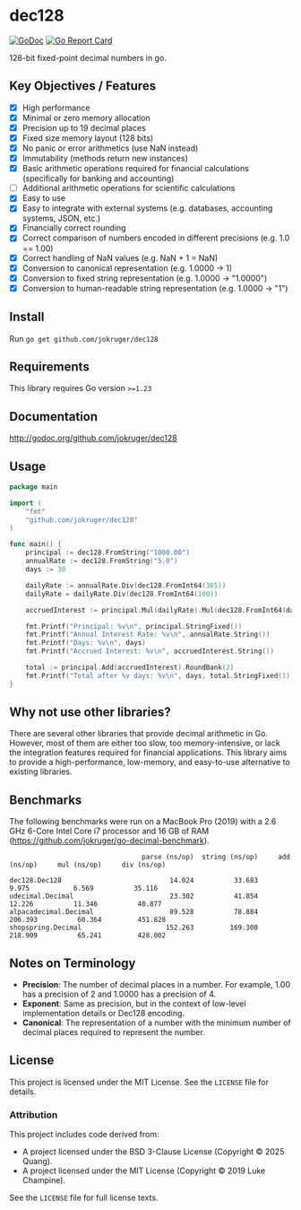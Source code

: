 # dec128

[![GoDoc](https://godoc.org/github.com/jokruger/dec128?status.svg)](https://godoc.org/github.com/jokruger/dec128) 
[![Go Report Card](https://goreportcard.com/badge/github.com/jokruger/dec128)](https://goreportcard.com/report/github.com/jokruger/dec128)

128-bit fixed-point decimal numbers in go.

## Key Objectives / Features
- [x] High performance
- [x] Minimal or zero memory allocation
- [x] Precision up to 19 decimal places
- [x] Fixed size memory layout (128 bits)
- [x] No panic or error arithmetics (use NaN instead)
- [x] Immutability (methods return new instances)
- [x] Basic arithmetic operations required for financial calculations (specifically for banking and accounting)
- [ ] Additional arithmetic operations for scientific calculations
- [x] Easy to use
- [x] Easy to integrate with external systems (e.g. databases, accounting systems, JSON, etc.)
- [x] Financially correct rounding
- [x] Correct comparison of numbers encoded in different precisions (e.g. 1.0 == 1.00)
- [x] Correct handling of NaN values (e.g. NaN + 1 = NaN)
- [x] Conversion to canonical representation (e.g. 1.0000 -> 1)
- [x] Conversion to fixed string representation (e.g. 1.0000 -> "1.0000")
- [x] Conversion to human-readable string representation (e.g. 1.0000 -> "1")

## Install

Run `go get github.com/jokruger/dec128`

## Requirements

This library requires Go version `>=1.23`

## Documentation

http://godoc.org/github.com/jokruger/dec128

## Usage

```go
package main

import (
    "fmt"
    "github.com/jokruger/dec128"
)

func main() {
    principal := dec128.FromString("1000.00")
    annualRate := dec128.FromString("5.0")
    days := 30

    dailyRate := annualRate.Div(dec128.FromInt64(365))
    dailyRate = dailyRate.Div(dec128.FromInt64(100))

    accruedInterest := principal.Mul(dailyRate).Mul(dec128.FromInt64(days)).RoundBank(2)

    fmt.Printf("Principal: %v\n", principal.StringFixed())
    fmt.Printf("Annual Interest Rate: %v\n", annualRate.String())
    fmt.Printf("Days: %v\n", days)
    fmt.Printf("Accrued Interest: %v\n", accruedInterest.String())

    total := principal.Add(accruedInterest).RoundBank(2)
    fmt.Printf("Total after %v days: %v\n", days, total.StringFixed())
}
```

## Why not use other libraries?

There are several other libraries that provide decimal arithmetic in Go. However, most of them are either too slow, too memory-intensive, or lack the integration features required for financial applications. This library aims to provide a high-performance, low-memory, and easy-to-use alternative to existing libraries.

## Benchmarks

The following benchmarks were run on a MacBook Pro (2019) with a 2.6 GHz 6-Core Intel Core i7 processor and 16 GB of RAM (https://github.com/jokruger/go-decimal-benchmark).

```
                                 parse (ns/op)  string (ns/op)     add (ns/op)     mul (ns/op)     div (ns/op)

dec128.Dec128                           14.024          33.683           9.975           6.569          35.116
udecimal.Decimal                        23.302          41.854          12.226          11.346          40.877
alpacadecimal.Decimal                   89.528          78.884         206.393          60.364         451.828
shopspring.Decimal                     152.263         169.300         218.909          65.241         428.002
```

## Notes on Terminology

- **Precision**: The number of decimal places in a number. For example, 1.00 has a precision of 2 and 1.0000 has a precision of 4.
- **Exponent**: Same as precision, but in the context of low-level implementation details or Dec128 encoding.
- **Canonical**: The representation of a number with the minimum number of decimal places required to represent the number.

## License

This project is licensed under the MIT License. See the `LICENSE` file for details.

### Attribution

This project includes code derived from:
- A project licensed under the BSD 3-Clause License (Copyright © 2025 Quang).
- A project licensed under the MIT License (Copyright © 2019 Luke Champine).

See the `LICENSE` file for full license texts.

